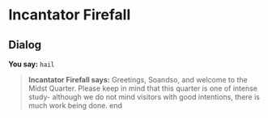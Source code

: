 # Incantator Firefall
## Dialog

**You say:** `hail`



>**Incantator Firefall says:** Greetings, Soandso, and welcome to the Midst Quarter. Please keep in mind that this quarter is one of intense study- although we do not mind visitors with good intentions, there is much work being done.
end
